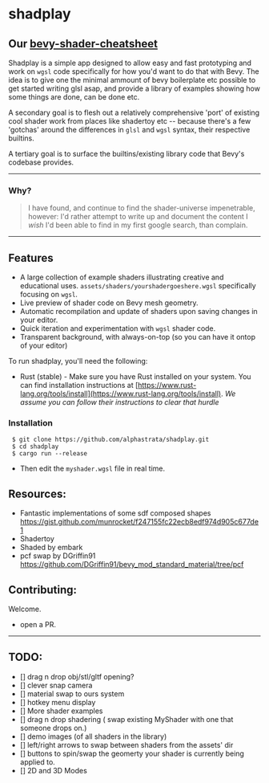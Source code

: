 # shadplay

## Our [bevy-shader-cheatsheet](bevy-shaders-cheatsheet.md#Contents)

Shadplay is a simple app designed to allow easy and fast prototyping and work on `wgsl` code specifically for how you'd want to do that with Bevy.
The idea is to give one the minimal ammount of bevy boilerplate etc possible to get started writing glsl asap, and provide a library of examples showing how some things are done, can be done etc.

A secondary goal is to flesh out a relatively comprehensive 'port' of existing cool shader work from places like shadertoy etc -- because there's a few 'gotchas' around the differences in `glsl` and `wgsl` syntax, their respective builtins.

A tertiary goal is to surface the builtins/existing library code that Bevy's codebase provides.

---
### Why?
>I have found, and continue to find the shader-universe impenetrable, however: I'd rather attempt to write up and document the content I *wish* I'd been able to find in my first google search, than complain.

---
## Features
- A large collection of example shaders illustrating creative and educational uses. `assets/shaders/yourshadergoeshere.wgsl` specifically focusing on `wgsl`.
- Live preview of shader code on Bevy mesh geometry.
- Automatic recompilation and update of shaders upon saving changes in your editor.
- Quick iteration and experimentation with `wgsl` shader code.
- Transparent background, with always-on-top (so you can have it ontop of your editor)

To run shadplay, you'll need the following:

- Rust (stable) - Make sure you have Rust installed on your system. You can find installation instructions at [https://www.rust-lang.org/tools/install](https://www.rust-lang.org/tools/install).
  _We assume you can follow their instructions to clear that hurdle_

### Installation

```shell
 $ git clone https://github.com/alphastrata/shadplay.git
 $ cd shadplay
 $ cargo run --release
```

- Then edit the `myshader.wgsl` file in real time.

## Resources:

- Fantastic implementations of some sdf composed shapes https://gist.github.com/munrocket/f247155fc22ecb8edf974d905c677de1
- Shadertoy
- Shaded by embark
- pcf swap by DGriffin91 https://github.com/DGriffin91/bevy_mod_standard_material/tree/pcf

## Contributing:
Welcome.
- open a PR.

---
## TODO:
- [] drag n drop obj/stl/gltf opening?
- [] clever snap camera
- [] material swap to ours system
- [] hotkey menu display
- [] More shader examples
- [] drag n drop shadering ( swap existing MyShader with one that someone drops on.)
- [] demo images (of all shaders in the library)
- [] left/right arrows to swap between shaders from the assets' dir
- [] buttons to spin/swap the geomerty your shader is currently being applied to.
- [] 2D and 3D Modes
